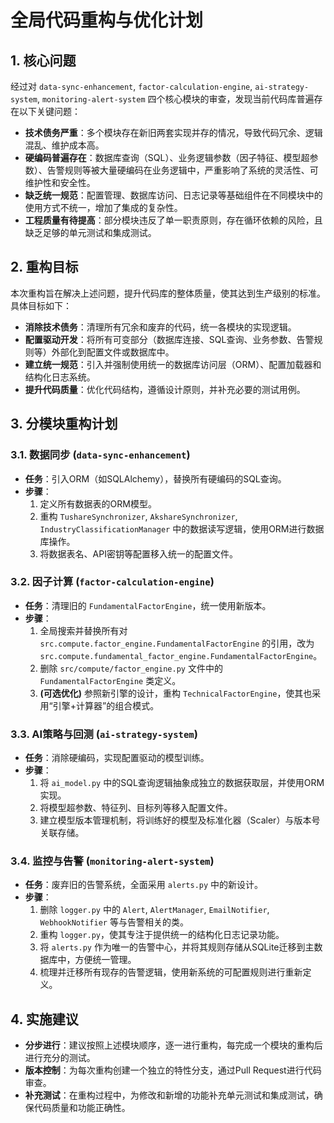 # 全局代码重构与优化计划

## 1. 核心问题

经过对 `data-sync-enhancement`, `factor-calculation-engine`, `ai-strategy-system`, `monitoring-alert-system` 四个核心模块的审查，发现当前代码库普遍存在以下关键问题：

- **技术债务严重**：多个模块存在新旧两套实现并存的情况，导致代码冗余、逻辑混乱、维护成本高。
- **硬编码普遍存在**：数据库查询（SQL）、业务逻辑参数（因子特征、模型超参数）、告警规则等被大量硬编码在业务逻辑中，严重影响了系统的灵活性、可维护性和安全性。
- **缺乏统一规范**：配置管理、数据库访问、日志记录等基础组件在不同模块中的使用方式不统一，增加了集成的复杂性。
- **工程质量有待提高**：部分模块违反了单一职责原则，存在循环依赖的风险，且缺乏足够的单元测试和集成测试。

## 2. 重构目标

本次重构旨在解决上述问题，提升代码库的整体质量，使其达到生产级别的标准。具体目标如下：

- **消除技术债务**：清理所有冗余和废弃的代码，统一各模块的实现逻辑。
- **配置驱动开发**：将所有可变部分（数据库连接、SQL查询、业务参数、告警规则等）外部化到配置文件或数据库中。
- **建立统一规范**：引入并强制使用统一的数据库访问层（ORM）、配置加载器和结构化日志系统。
- **提升代码质量**：优化代码结构，遵循设计原则，并补充必要的测试用例。

## 3. 分模块重构计划

### 3.1. 数据同步 (`data-sync-enhancement`)

- **任务**：引入ORM（如SQLAlchemy），替换所有硬编码的SQL查询。
- **步骤**：
  1. 定义所有数据表的ORM模型。
  2. 重构 `TushareSynchronizer`, `AkshareSynchronizer`, `IndustryClassificationManager` 中的数据读写逻辑，使用ORM进行数据库操作。
  3. 将数据表名、API密钥等配置移入统一的配置文件。

### 3.2. 因子计算 (`factor-calculation-engine`)

- **任务**：清理旧的 `FundamentalFactorEngine`，统一使用新版本。
- **步骤**：
  1. 全局搜索并替换所有对 `src.compute.factor_engine.FundamentalFactorEngine` 的引用，改为 `src.compute.fundamental_factor_engine.FundamentalFactorEngine`。
  2. 删除 `src/compute/factor_engine.py` 文件中的 `FundamentalFactorEngine` 类定义。
  3. **(可选优化)** 参照新引擎的设计，重构 `TechnicalFactorEngine`，使其也采用“引擎+计算器”的组合模式。

### 3.3. AI策略与回测 (`ai-strategy-system`)

- **任务**：消除硬编码，实现配置驱动的模型训练。
- **步骤**：
  1. 将 `ai_model.py` 中的SQL查询逻辑抽象成独立的数据获取层，并使用ORM实现。
  2. 将模型超参数、特征列、目标列等移入配置文件。
  3. 建立模型版本管理机制，将训练好的模型及标准化器（Scaler）与版本号关联存储。

### 3.4. 监控与告警 (`monitoring-alert-system`)

- **任务**：废弃旧的告警系统，全面采用 `alerts.py` 中的新设计。
- **步骤**：
  1. 删除 `logger.py` 中的 `Alert`, `AlertManager`, `EmailNotifier`, `WebhookNotifier` 等与告警相关的类。
  2. 重构 `logger.py`，使其专注于提供统一的结构化日志记录功能。
  3. 将 `alerts.py` 作为唯一的告警中心，并将其规则存储从SQLite迁移到主数据库中，方便统一管理。
  4. 梳理并迁移所有现存的告警逻辑，使用新系统的可配置规则进行重新定义。

## 4. 实施建议

- **分步进行**：建议按照上述模块顺序，逐一进行重构，每完成一个模块的重构后进行充分的测试。
- **版本控制**：为每次重构创建一个独立的特性分支，通过Pull Request进行代码审查。
- **补充测试**：在重构过程中，为修改和新增的功能补充单元测试和集成测试，确保代码质量和功能正确性。